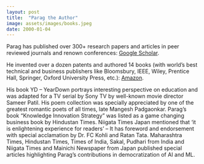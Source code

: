 ```yaml
---
layout: post
title:  "Parag the Author"
image: assets/images/books.jpeg
date: 2000-01-04
---
```


Parag has published over 300+ research papers and articles in peer reviewed journals and renown conferences: [Google Scholar](https://scholar.google.co.in/citations?user=dvi_iwEAAAAJ&hl=en). 

He invented over a dozen patents and authored 14 books (with world’s best technical and business publishers like Bloomsbury, IEEE, Wiley, Prentice Hall, Springer, Oxford University Press, etc.): [Amazon](https://www.amazon.in/Parag-Kulkarni/e/B002U66T7K). 

His book YD – YearDown portrays interesting perspective on education and was adapted for a TV serial by Sony TV by well-known movie director Sameer Patil. His poem collection was specially appreciated by one of the greatest romantic poets of all times, late Mangesh Padgaonkar. Parag’s book “Knowledge Innovation Strategy” was listed as a game changing business book by Hindustan Times. Niigata Times Japan mentioned that ‘it is enlightening experience for readers’ – It has foreword and endorsement with special acclamation by Dr. FC Kohli and Ratan Tata. Maharashtra Times, Hindustan Times, Times of India, Sakal, Pudhari from India and Niigata Times and Mainichi Newspaper from Japan published special articles highlighting Parag’s contributions in democratization of AI and ML.
